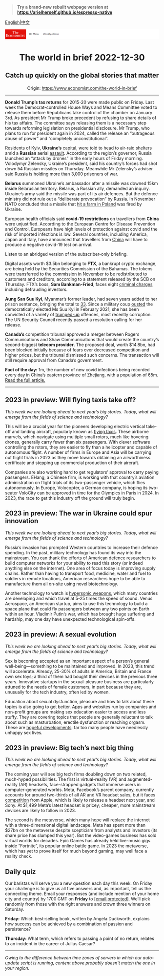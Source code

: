> **Try a brand-new rebuilt webpage version at https://arielherself.github.io/espresso-native**

[English](https://github.com/arielherself/espresso/blob/main/README.md)|[中文](https://github-com.translate.goog/arielherself/espresso/blob/main/README.md?_x_tr_sl=en&_x_tr_tl=zh-CN&_x_tr_hl=zh-CN&_x_tr_pto=wapp)



![The Economist](menubar.png)

# <p align="center">The world in brief 2022-12-30</p>

## <p align="center">Catch up quickly on the global stories that matter</p>

<p align="center">Origin: <a href="https://www.economist.com/the-world-in-brief">https://www.economist.com/the-world-in-brief</a><hr>

<strong>Donald Trump’s tax returns</strong> for 2015-20 were made public on Friday. Last week the Democrat-controlled House Ways and Means Committee voted to release them before Republicans take control of the chamber on January 3rd. As president Mr Trump broke precedent by refusing to share details of his tax affairs. The committee says releasing them is a necessary step towards reforming legislation on presidential disclosure. Mr Trump, who plans to run for president again in 2024, called the release an “outrageous abuse of power” and “completely unconstitutional”.

Residents of Kyiv, <strong>Ukraine’s</strong> capital, were told to head to air-raid shelters amid a <strong>Russian</strong> aerial [assault](https://www.economist.com/ukraine-crisis). According to the region’s governor, Russia launched an “attack by drones” in the early hours of Friday morning. Volodymyr Zelensky, Ukraine’s president, said his country’s forces had shot down 54 Russian missiles on Thursday. Meanwhile Mr Zelensky’s adviser said Russia is holding more than 3,000 prisoners of war.

<strong>Belarus</strong> summoned Ukraine’s ambassador after a missile was downed 15km inside Belarusian territory. Belarus, a Russian ally, demanded an inquiry. Ukraine’s army said the missile was part of its air defences. But the defence ministry did not rule out a “deliberate provocation” by Russia. In November NATO concluded that a missile that [hit a farm in Poland](https://www.economist.com/podcasts/2022/11/16/anything-exploding-on-nato-soil-during-a-war-is-a-big-deal-fears-rise-after-a-missile-lands-in-poland) was fired by Ukraine.

European health officials said <strong>covid-19 restrictions</strong> on travellers from <strong>China</strong> were unjustified. According to the European Centre for Disease Prevention and Control, Europeans have high levels of protection against covid and the risk of imported infections is low. Several countries, including America, Japan and Italy, have announced that travellers from [China](https://www.economist.com/china/2022/12/28/covid-19-is-tearing-through-china) will have to produce a negative covid-19 test on arrival.

Listen to an abridged version of the subscriber-only briefing.

Digital assets worth $3.5bn belonging to <strong>FTX</strong>, a bankrupt crypto exchange, are being held by the Securities Commission of the Bahamas. The tokens were transferred to the commission in November to be redistributed to customers and creditors, according to a statement released by the SCB on Thursday. FTX’s boss, <strong>Sam Bankman-Fried</strong>, faces eight [criminal charges](https://www.economist.com/finance-and-economics/2022/12/13/the-game-is-up-for-sam-bankman-fried) including defrauding investors.

<strong>Aung San Suu Kyi</strong>, Myanmar’s former leader, had seven years added to her prison sentence, bringing the total to [33](https://www.economist.com/asia/2021/12/11/myanmars-generals-want-aung-san-suu-kyi-locked-up-forever). Since a military coup [ousted](https://www.economist.com/asia/2021/02/01/aung-san-suu-kyi-is-arrested-as-myanmars-generals-seize-power) the democratically elected Ms Suu Kyi in February 2021, she has been convicted of a variety of [trumped-up](https://www.economist.com/asia/2021/12/11/myanmars-generals-want-aung-san-suu-kyi-locked-up-forever) offences, most recently corruption. The UN Security Council recently passed a resolution calling for her release.

<strong>Canada’s </strong>competition tribunal approved a merger between Rogers Communications and Shaw Communications that would create the country’s second-biggest <strong>telecom provider</strong>. The proposed deal, worth $14.8bn, had been blocked initially because of fears over decreased competition and higher prices, but the tribunal dismissed such concerns. The transaction will still require approval from Canada’s government.

<strong>Fact of the day:</strong> 1m, the number of new covid infections being recorded every day in China’s eastern province of Zhejiang, with a population of 65m. [Read the full article. ](https://www.economist.com/china/2022/12/28/covid-19-is-tearing-through-china)

----------

## 2023 in preview: Will flying taxis take off?

<em>This week we are looking ahead to next year’s big stories. Today, what will emerge from the fields of science and technology?</em>

This will be a crucial year for the pioneers developing electric vertical take-off and landing aircraft, popularly known as [flying taxis](https://www.economist.com/science-and-technology/2022/11/16/a-new-type-of-air-terminal-opens-for-flying-taxis). These airborne marvels, which navigate using multiple small rotors, much like hovering drones, generally carry fewer than six passengers. With clever software controlling the rotors, they are easier to fly than a helicopter and capable of autonomous flight. A number of firms in Europe and Asia will be carrying out flight trials in 2023 as they move towards obtaining an airworthiness certificate and stepping up commercial production of their aircraft. 

Companies are also working hard to get regulators’ approval to carry paying passengers. EHang, a Chinese firm, is working with that country’s aviation administration on flight trials of its two-passenger vehicle, which flies autonomously. In Europe, Volocopter, a German company, is hoping its two-seater VoloCity can be approved in time for the Olympics in Paris in 2024. In 2023, the race to get this industry off the ground will truly begin.

## 2023 in preview: The war in Ukraine could spur innovation

<em>This week we are looking ahead to next year’s big stories. Today, what will emerge from the fields of science and technology?</em>

Russia’s invasion has prompted Western countries to increase their defence spending. In the past, military technology has found its way into the mainstream. You can thank the efforts of American defence researchers to build computer networks for your ability to read this story (or indeed anything else on the internet). One area of focus today is improving supply chains. Rather than having to transport food, medicine, water and fuel to soldiers in remote locations, American researchers hope to be able to manufacture them all on-site using novel biotechnology. 

Another technology to watch is [hypersonic weapons](https://www.economist.com/the-economist-explains/2022/03/22/what-are-the-hypersonic-missiles-russia-says-it-used-in-ukraine), which many countries are developing and which travel at 5-25 times the speed of sound. Venus Aerospace, an American startup, aims to use this technology to build a space plane that could fly passengers between any two points on Earth within an hour. Vladimir Putin’s war, which has brought huge suffering and hardship, may one day have unexpected technological spin-offs.

## 2023 in preview: A sexual evolution

<em>This week we are looking ahead to next year’s big stories. Today, what will emerge from the fields of science and technology?</em>

Sex is becoming accepted as an important aspect of a person’s general well-being—something to be maintained and improved. In 2023, this trend will accelerate. Already, 25-30% of adults in America, Britain and France own sex toys; a third of them had bought their devices in the previous three years. Innovative startups in the sexual-pleasure business are particularly attuned to the needs of female customers, in part because they are, unusually for the tech industry, often led by women.

Education about sexual dysfunction, pleasure and how to talk about these topics is also going to get better. Apps and websites run by companies and non-profit groups are making sex education easier to access and less stuffy. They are covering topics that people are generally reluctant to talk about such as masturbation, erectile dysfunction or reaching orgasm. These are [hopeful developments](https://www.economist.com/leaders/2022/12/01/sexual-problems-can-wreck-lives-yet-remedies-are-often-simple): far too many people have needlessly unhappy sex lives. 

## 2023 in preview: Big tech’s next big thing

<em>This week we are looking ahead to next year’s big stories. Today, what will emerge from the fields of science and technology?</em>

The coming year will see big tech firms doubling down on two related, much-hyped possibilities. The first is virtual-reality (VR) and augmented-reality (AR) headsets, face-strapped gadgets that immerse users in computer-generated worlds. Meta, Facebook’s parent company, currently accounts for around two-thirds of all AR and VR headset sales, but it faces [competition](https://www.economist.com/business/2022/04/09/from-apple-to-google-big-tech-is-building-vr-and-ar-headsets) from Apple, which is likely to release a headset next year, and Sony. At $1,499 Meta’s latest headset is pricey; cheaper, more mainstream devices are likely to follow in 2023.

The second is the metaverse, which many hope will replace the internet with a three-dimensional digital landscape. Meta has spent more than $27bn on the metaverse despite scepticism from analysts and investors (its share price has slumped this year). But the video-games business has sold virtual worlds for decades. Epic Games has already held live-music gigs inside “Fortnite”, its popular online battle game. In 2023 the metaverse, which has yet to prove itself for much beyond gaming, may well face a reality check. 

## Daily quiz

Our baristas will serve you a new question each day this week. On Friday your challenge is to give us all five answers and, as important, tell us the connecting theme. Email your responses (and include mention of your home city and country) by 1700 GMT on <strong>Friday</strong> to [<span class="__cf_email__" data-cfemail="d988acb0a39caaa9abbcaaaab699bcbab6b7b6b4b0aaadf7bab6b4">[email&#160;protected]</span>](https://mail.google.com/mail/?view=cm&amp;fs=1&amp;tf=1&amp;to=QuizEspresso@economist.com). We’ll pick randomly from those with the right answers and crown three winners on Saturday.

<strong>Friday:</strong> Which best-selling book, written by Angela Duckworth, explains how success can be achieved by a combination of passion and persistence?

<strong>Thursday:</strong> What term, which refers to passing a point of no return, relates to an incident in the career of Julius Caesar?

----------

*Owing to the difference between time zones of servers in which our auto-update script is running, content above probably doesn't match the one in your region.*
